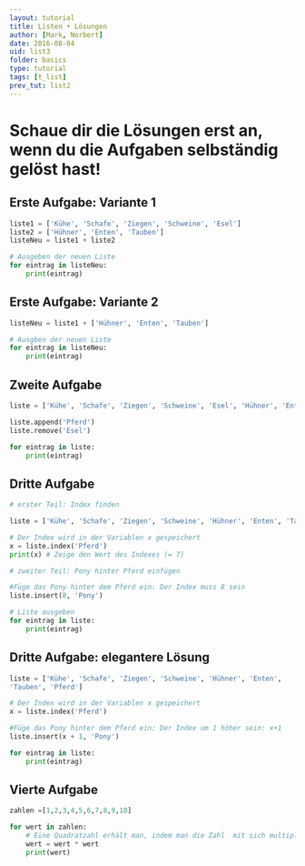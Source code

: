 ```yaml
---
layout: tutorial
title: Listen • Lösungen
author: [Mark, Norbert]
date: 2016-08-04
uid: list3
folder: basics
type: tutorial
tags: [t_list]
prev_tut: list2
---
```


# Schaue dir die Lösungen erst an, wenn du die Aufgaben selbständig gelöst hast!


## Erste Aufgabe: Variante 1

```python
liste1 = ['Kühe', 'Schafe', 'Ziegen', 'Schweine', 'Esel']
liste2 = ['Hühner', 'Enten', 'Tauben']
listeNeu = liste1 + liste2

# Ausgeben der neuen Liste
for eintrag in listeNeu:
    print(eintrag)
```

## Erste Aufgabe: Variante 2

```python
listeNeu = liste1 + ['Hühner', 'Enten', 'Tauben']

# Ausgben der neuen Liste
for eintrag in listeNeu:
    print(eintrag)
```

## Zweite Aufgabe

```python
liste = ['Kühe', 'Schafe', 'Ziegen', 'Schweine', 'Esel', 'Hühner', 'Enten', 'Tauben']

liste.append('Pferd')
liste.remove('Esel')

for eintrag in liste:
    print(eintrag)
```

## Dritte Aufgabe

```python
# erster Teil: Index finden

liste = ['Kühe', 'Schafe', 'Ziegen', 'Schweine', 'Hühner', 'Enten', 'Tauben', 'Pferd']

# Der Index wird in der Variablen x gespeichert
x = liste.index('Pferd')
print(x) # Zeige den Wert des Indexes (= 7)

# zweiter Teil: Pony hinter Pferd einfügen

#Füge das Pony hinter dem Pferd ein: Der Index muss 8 sein
liste.insert(8, 'Pony')

# Liste ausgeben
for eintrag in liste:
    print(eintrag)
```

## Dritte Aufgabe: elegantere Lösung

```python
liste = ['Kühe', 'Schafe', 'Ziegen', 'Schweine', 'Hühner', 'Enten',
'Tauben', 'Pferd']

# Der Index wird in der Variablen x gespeichert
x = liste.index('Pferd')

#Füge das Pony hinter dem Pferd ein: Der Index um 1 höher sein: x+1
liste.insert(x + 1, 'Pony')

for eintrag in liste:
    print(eintrag)
```

## Vierte Aufgabe

```python
zahlen =[1,2,3,4,5,6,7,8,9,10]

for wert in zahlen:
    # Eine Quadratzahl erhält man, indem man die Zahl  mit sich multipliziert
    wert = wert * wert
    print(wert)
```
